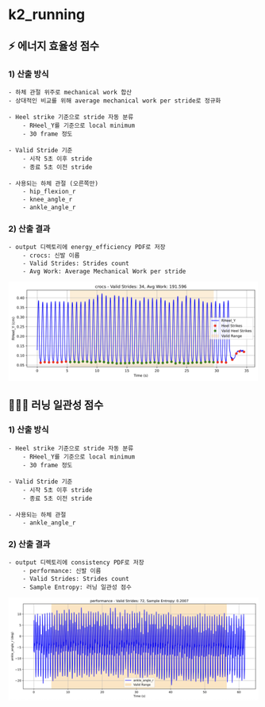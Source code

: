 # k2_running

## ⚡️ 에너지 효율성 점수
### 1) 산출 방식
    - 하체 관절 위주로 mechanical work 합산
    - 상대적인 비교를 위해 average mechanical work per stride로 정규화

    - Heel strike 기준으로 stride 자동 분류 
        - RHeel_Y를 기준으로 local minimum
        - 30 frame 정도
    
    - Valid Stride 기준
        - 시작 5초 이후 stride
        - 종료 5초 이전 stride
    
    - 사용되는 하체 관절 (오른쪽만)
        - hip_flexion_r
        - knee_angle_r
        - ankle_angle_r

### 2) 산출 결과
    - output 디렉토리에 energy_efficiency PDF로 저장
        - crocs: 신발 이름
        - Valid Strides: Strides count
        - Avg Work: Average Mechanical Work per stride
        
![Example PDF](./asset/energy_efficiency_sample.png)


## 🏃🏻‍♂️️ 러닝 일관성 점수
### 1) 산출 방식

    - Heel strike 기준으로 stride 자동 분류 
        - RHeel_Y를 기준으로 local minimum
        - 30 frame 정도
    
    - Valid Stride 기준
        - 시작 5초 이후 stride
        - 종료 5초 이전 stride

    - 사용되는 하체 관절
        - ankle_angle_r


### 2) 산출 결과
    - output 디렉토리에 consistency PDF로 저장
        - performance: 신발 이름
        - Valid Strides: Strides count
        - Sample Entropy: 러닝 일관성 점수

![Example PDF](./asset/consistency_sample.png)